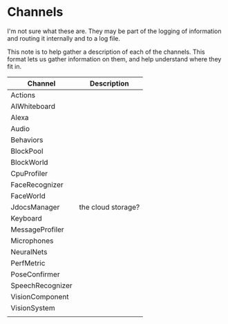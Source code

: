 # Channels

I'm not sure what these are.
They may be part of the logging of information and routing it internally
and to a log file.

This note is to help gather a description of each of the channels.
This format lets us gather information on them, and help understand where they
fit in.

| Channel | Description |
|---------|-------------|
|Actions    ||
|AIWhiteboard    ||
|Alexa    ||
|Audio    ||
|Behaviors    ||
|BlockPool    ||
|BlockWorld    ||
|CpuProfiler    ||
|FaceRecognizer    ||
|FaceWorld    ||
|JdocsManager|the cloud storage?|
|Keyboard    ||
|MessageProfiler    ||
|Microphones||
|NeuralNets    ||
|PerfMetric    ||
|PoseConfirmer    ||
|SpeechRecognizer||
|VisionComponent    ||
|VisionSystem||
|||
